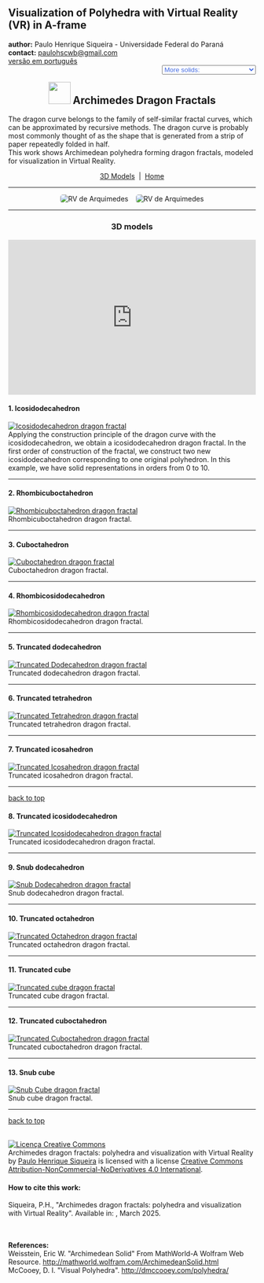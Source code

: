 <link rel="stylesheet" href="../scripts/style.css">
<meta charset="utf-8">
<link rel="icon" type="image/png" href="vr/salas/imagens/icone.png">
<h2>Visualization of Polyhedra with Virtual Reality (VR) in A-frame</h2>
 <b>author:</b> Paulo Henrique Siqueira - Universidade Federal do Paraná
 <br><b>contact:</b> <a href="#">paulohscwb@gmail.com</a>
 <br><a href="https://paulohscwb.github.io/polyhedra3/dragon-archimedes/pt-br/">versão em português</a>
 <form style="margin: 0 auto; float:right; text-align:right; width:100%; margin-bottom:15px;">
	<select id="url" onchange="urlHandler(this.value)" style="color:royalblue;">
		<option disabled selected value>More solids:</option>
		<option value="../catalangems/">Catalan gems</option>
		<option disabled value="../dragon-archimedes/">Archimedes Dragon Fractals</option>
		<option value="../kites/">Star kites</option>
		<!--<option value="../fractal-catalan/">Catalan fractals</option>
		<option value="../deltahedra/">Deltahedra</option>
		<option value="../unicorn-platonic/">Plato's Unicorn Fractals</option>
		<option value="../dragon-catalan/">Catalan Dragon Fractals</option>
		<option value="../fractalnonconvex1/">Fractals of non-convex polyhedra</option>
		<option value="../truncated-archimedes/">Truncated Archimedean polyhedra</option>
		<option value="../unicorn-catalan/">Catalan Unicorn Fractals</option>
		<option value="../dragon-nonconvex/">Dragon fractals of non-convex polyhedra</option>
		<option value="../fractalnonconvex2/">Fractals of non-convex polyhedra 2</option>
		<option value="../unicorn-archimedes/">Archimedes Unicorn Fractals</option>
		<option value="../fractalnonconvex3/">Fractals of non-convex polyhedra 3</option>
		<option value="../truncated-catalan/">Truncated Catalan polyhedra</option>
		<option value="../unicorn-nonconvex1/">Unicorn fractals of non-convex polyhedra</option>
		<option value="../dragon-nonconvex2/">Dragon fractals of non-convex polyhedra 2</option>
		<option value="../unicorn-nonconvex2/">Unicorn fractals of non-convex polyhedra 2</option>
		<option value="../fractalnonconvex4/">Fractals of non-convex polyhedra 4</option>
		<option value="../dragon-nonconvex3/">Dragon fractals of non-convex polyhedra 3</option>
		<option value="../fractalnonconvex5/">Fractals of non-convex polyhedra 5</option>
		<option value="../unicorn-nonconvex3/">Unicorn fractals of non-convex polyhedra 3</option>
		<option value="../fractalnonconvex6/">Fractals of non-convex polyhedra 6</option>-->
	</select>
</form>
<script>
function urlHandler(value) {                               
    window.location.assign(`${value}`);
}
</script>

<p id="p1"></p>
  <h2 align="center"><img src="vr/salas/imagens/icone.png" style="margin-bottom:-10px" width="45"> Archimedes Dragon Fractals</h2>
The dragon curve belongs to the family of self-similar fractal curves, which can be approximated by recursive methods. The dragon curve is probably most commonly thought of as the shape that is generated from a strip of paper repeatedly folded in half.
<br>This work shows Archimedean polyhedra forming dragon fractals, modeled for visualization in Virtual Reality.
<p align="center"><a href="#m3d">3D Models</a><span>&nbsp;&nbsp;|&nbsp;&nbsp;</span><a href="../">Home</a></p>
<hr>
 <p align="center"><img src="vr/salas/videos/archimedes1.gif" style="max-width: 45%; border-radius:5px; margin-right:15px" loading="lazy" alt="RV de Arquimedes"/><img src="vr/salas/videos/archimedes2.gif" style="max-width: 45%; border-radius:5px;" loading="lazy" alt="RV de Arquimedes"/></p> 
<hr>
<h3 id="m3d" align="center">3D models</h3>
<iframe width="560" height="315" style="max-width:100%" src="https://www.youtube.com/embed/videoseries?list=PLy0I_lGW8HxU7g9x5hkKKNULwWAdRiCHW" title="YouTube video player" frameborder="0" allow="accelerometer; autoplay; clipboard-write; encrypted-media; gyroscope; picture-in-picture; web-share" allowfullscreen></iframe>
<h4>1. Icosidodecahedron</h4>
<a href="vr/dragon1.htm" target="_blank" title="3D model" class="fotoA"><img src="ar/1A.png" class="foto" alt="Icosidodecahedron dragon fractal"></a>
 <br>Applying the construction principle of the dragon curve with the icosidodecahedron, we obtain a icosidodecahedron dragon fractal. In the first order of construction of the fractal, we construct two new icosidodecahedron corresponding to one original polyhedron. In this example, we have solid representations in orders from 0 to 10. 
 <br>
<hr>
<h4>2. Rhombicuboctahedron</h4>
<a href="vr/dragon2.htm" target="_blank" title="3D model" class="fotoA"><img src="ar/2A.png" class="foto" alt="Rhombicuboctahedron dragon fractal"></a>
 <br>Rhombicuboctahedron dragon fractal.
 <br>
<hr>
<h4>3. Cuboctahedron</h4>
<a href="vr/dragon3.htm" target="_blank" title="3D model" class="fotoA"><img src="ar/3A.png" class="foto" alt="Cuboctahedron dragon fractal"></a>
 <br>Cuboctahedron dragon fractal.
 <br>
<hr>
<h4>4. Rhombicosidodecahedron</h4>
<a href="vr/dragon4.htm" target="_blank" title="3D model" class="fotoA"><img src="ar/4A.png" class="foto" alt="Rhombicosidodecahedron dragon fractal"></a>
 <br>Rhombicosidodecahedron dragon fractal.
 <br>
<hr>
<h4>5. Truncated dodecahedron</h4>
<a href="vr/dragon5.htm" target="_blank" title="3D model" class="fotoA"><img src="ar/5A.png" class="foto" alt="Truncated Dodecahedron dragon fractal"></a>
 <br>Truncated dodecahedron dragon fractal.
 <br>
<hr>
<h4>6. Truncated tetrahedron</h4>
<a href="vr/dragon6.htm" target="_blank" title="3D model" class="fotoA"><img src="ar/6A.png" class="foto" alt="Truncated Tetrahedron dragon fractal"></a>
 <br>Truncated tetrahedron dragon fractal.
 <br>
<hr>
<h4>7. Truncated icosahedron</h4>
<a href="vr/dragon7.htm" target="_blank" title="3D model" class="fotoA"><img src="ar/7A.png" class="foto" alt="Truncated Icosahedron dragon fractal"></a>
 <br>Truncated icosahedron dragon fractal.
 <br>
<hr>
<p class="topop"><a href="#p1" class="topo">back to top</a></p>
<h4>8. Truncated icosidodecahedron</h4>
<a href="vr/dragon8.htm" target="_blank" title="3D model" class="fotoA"><img src="ar/8A.png" class="foto" alt="Truncated Icosidodecahedron dragon fractal"></a>
 <br>Truncated icosidodecahedron dragon fractal.
 <br>
<hr>
<h4>9. Snub dodecahedron</h4>
<a href="vr/dragon9.htm" target="_blank" title="3D model" class="fotoA"><img src="ar/9A.png" class="foto" alt="Snub Dodecahedron dragon fractal"></a>
 <br>Snub dodecahedron dragon fractal. 
 <br>
<hr>
<h4>10. Truncated octahedron</h4>
<a href="vr/dragon10.htm" target="_blank" title="3D model" class="fotoA"><img src="ar/10A.png" class="foto" alt="Truncated Octahedron dragon fractal"></a>
 <br>Truncated octahedron dragon fractal.
 <br>
<hr>
<h4>11. Truncated cube</h4>
<a href="vr/dragon11.htm" target="_blank" title="3D model" class="fotoA"><img src="ar/11A.png" class="foto" alt="Truncated cube dragon fractal"></a>
 <br>Truncated cube dragon fractal.
 <br>
<hr>
<h4>12. Truncated cuboctahedron</h4>
<a href="vr/dragon12.htm" target="_blank" title="3D model" class="fotoA"><img src="ar/12A.png" class="foto" alt="Truncated Cuboctahedron dragon fractal"></a>
 <br>Truncated cuboctahedron dragon fractal.
 <br>
<hr>
<h4>13. Snub cube</h4>
<a href="vr/dragon13.htm" target="_blank" title="3D model" class="fotoA"><img src="ar/13A.png" class="foto" alt="Snub Cube dragon fractal"></a>
 <br>Snub cube dragon fractal.
 <br>
<hr>
<p class="topop"><a href="#p1" class="topo">back to top</a></p>

<br><a rel="license" href="http://creativecommons.org/licenses/by-nc-nd/4.0/"><img alt="Licença Creative Commons" style="border-width:0" src="https://i.creativecommons.org/l/by-nc-nd/4.0/88x31.png" loading="lazy"/></a><br /><span xmlns:dct="http://purl.org/dc/terms/" property="dct:title">Archimedes dragon fractals: polyhedra and visualization with Virtual Reality</span> by <a xmlns:cc="http://creativecommons.org/ns#" href="https://paulohscwb.github.io/polyhedra3/dragon-archimedes/" property="cc:attributionName" rel="cc:attributionURL">Paulo Henrique Siqueira</a> is licensed with a license <a rel="license" href="http://creativecommons.org/licenses/by-nc-nd/4.0/">Creative Commons Attribution-NonCommercial-NoDerivatives 4.0 International</a>.

<h4>How to cite this work:</h4> 
<p>Siqueira, P.H., "Archimedes dragon fractals: polyhedra and visualization with Virtual Reality". Available in: <https://paulohscwb.github.io/polyhedra3/dragon-archimedes/>, March 2025.</p>
<!--<a target="_blank" href="https://doi.org/10.5281/zenodo.14502405"><img src="https://zenodo.org/badge/DOI/10.5281/zenodo.14502405.svg" alt="DOI"></a>-->
<br><br><b>References:</b>
<br>Weisstein, Eric W. "Archimedean Solid" From MathWorld-A Wolfram Web Resource. <a href="http://mathworld.wolfram.com/ArchimedeanSolid.html" target="_blank">http://mathworld.wolfram.com/ArchimedeanSolid.html</a>
<br>McCooey, D. I. "Visual Polyhedra". <a href="http://dmccooey.com/polyhedra/" target="_blank">http://dmccooey.com/polyhedra/</a>

